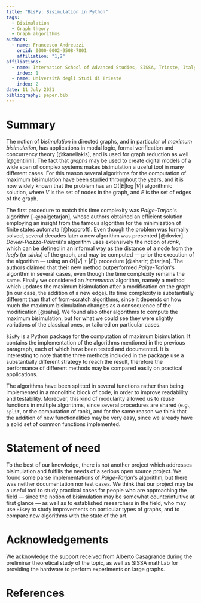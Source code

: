 ```yaml
---
title: "BisPy: Bisimulation in Python"
tags:
  - Bisimulation
  - Graph theory
  - Graph algorithms
authors:
  - name: Francesco Andreuzzi
    orcid: 0000-0002-9508-7801
    affiliation: "1,2"
affiliations:
  - name: Internation School of Advanced Studies, SISSA, Trieste, Italy
    index: 1
  - name: Università degli Studi di Trieste
    index: 2
date: 11 July 2021
bibliography: paper.bib
---
```


# Summary

The notion of _bisimulation_ in directed graphs, and in particular of _maximum
bisimulation_, has applications in modal logic, formal verification and
concurrency theory [@kanellakis], and is used for graph reduction as well
[@gentilini]. The fact that _graphs_ may be used to create digital models of a
wide span of complex systems makes bisimulation a useful tool in many different
cases. For this reason several algorithms for the computation of maximum
bisimulation have been studied throughout the years, and it is now widely known
that the problem has an $O(|E| \log |V|)$ algorithmic solution, where $V$ is
the set of nodes in the graph, and $E$ is the set of edges of the graph.

The first procedure to match this time complexity was _Paige-Tarjan_'s
algorithm [-@paigetarjan], whose authors obtained an efficient solution
employing an insight from the famous algorithm for the minimization of finite
states automata [@hopcroft]. Even though the problem was formally solved,
several decades later a new algorithm was presented [@dovier].
_Dovier-Piazza-Policriti_'s algorithm uses extensively the notion of _rank_,
which can be defined in an informal way as the distance of a node from the
_leafs_ (or _sinks_) of the graph, and may be computed — prior the execution of
the algorithm — using an $O(|V|+|E|)$ procedure [@sharir; @tarjan]. The authors
claimed that their new method outperformed _Paige-Tarjan_'s algorithm in
several cases, even though the time complexity remains the same. Finally we
considered an _incremental_ algorithm, namely a method which updates the
maximum bisimulation after a modification on the graph (in our case, the
addition of a new edge). Its time complexity is substantially different than
that of from-scratch algorithms, since it depends on how much the maximum
bisimulation changes as a consequence of the modification [@saha]. We found
also other algorithms to compute the maximum bisimulation, but for what we
could see they were slightly variations of the classical ones, or tailored on
particular cases.

$\texttt{BisPy}$ is a Python package for the computation of maximum
bisimulation. It contains the implementation of the algorithms mentioned in the
previous paragraph, each of which have been tested and documented. It is
interesting to note that the three methods included in the package use a
substantially different strategy to reach the result, therefore the performance
of different methods may be compared easily on practical applications.

The algorithms have been splitted in several functions rather than being
implemented in a monolithic block of code, in order to improve readability and
testability. Moreover, this kind of modularity allowed us to reuse functions in
multiple algorithms, since several procedures are shared (e.g.,
$\texttt{split}$, or the computation of rank), and for the same reason we think
that the addition of new functionalities may be very easy, since we already
have a solid set of common functions implemented.

# Statement of need

To the best of our knowledge, there is not another project which addresses
bisimulation and fulfills the needs of a serious open source project. We found
some parse implementations of _Paige-Tarjan_'s algorithm, but there was neither
documentation nor test cases. We think that our project may be a useful tool to
study practical cases for people who are approaching the field — since the
notion of bisimulation may be somewhat counterintuitive at first glance — as
well as to established researchers in the field, who may use $\texttt{BisPy}$
to study improvements on particular types of graphs, and to compare new
algorithms with the state of the art.

# Acknowledgements

We acknowledge the support received from Alberto Casagrande during the
preliminar theoretical study of the topic, as well as SISSA mathLab for
providing the hardware to perform experiments on large graphs.

# References
